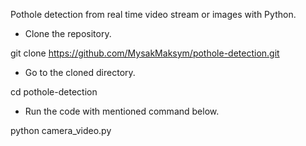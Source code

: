 Pothole detection from real time video stream or images with Python.
* Clone the repository.

git clone https://github.com/MysakMaksym/pothole-detection.git

* Go to the cloned directory.

cd pothole-detection

* Run the code with mentioned command below.

 python camera_video.py

